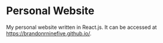 # Personal Website
My personal website written in React.js. It can be accessed at https://brandonrninefive.github.io/.
